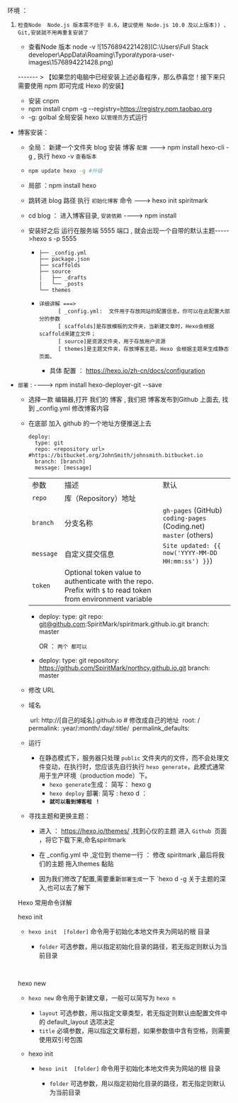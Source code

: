 环境 ：

1. `检查Node  Node.js 版本需不低于 8.6，建议使用 Node.js 10.0 及以上版本)) 、Git,安装就不用再重复安装了`

   +  查看Node 版本  node -v   ![1576894221428](C:\Users\Full Stack developer\AppData\Roaming\Typora\typora-user-images\1576894221428.png)

     ------- > 【如果您的电脑中已经安装上述必备程序，那么恭喜您！接下来只需要使用 npm 即可完成 Hexo 的安装】

   +  安装 cnpm 
     + npm install cnpm -g	 --registry=https://registry.npm.taobao.org      
     + -g: golbal 全局安装 hexo  以`管理员`方式运行  

+ 博客安装： 

  + 全局：  新建一个文件夹 blog 安装 博客 `配置`   ---> npm install hexo-cli  -g , 执行 hexo -v `查看版本`

  + ```bash
    npm update hexo -g #升级  
    ```

  + 局部 ：npm install hexo

  + 跳转进 blog 路径 执行 `初始化博客` 命令  ---> hexo init spiritmark

  + cd blog ： 进入博客目录, `安装依赖` ----> npm install  

  + 安装好之后 运行在服务端 5555 端口 , 就会出现一个自带的默认主题----->hexo s -p 5555 

    + ```
      ├── _config.yml
      ├── package.json
      ├── scaffolds
      ├── source
      |   ├── _drafts
      |   └── _posts
      └── themes
      ```

    + ```
      详细讲解 ===> 
      		[ _config.yml:  文件用于存放网站的配置信息，你可以在此配置大部分的参数  
      		[ scaffolds]是存放模板的文件夹，当新建文章时，Hexo会根据scaffold来建立文件；
      		[ source]是资源文件夹，用于存放用户资源  
      		[ themes]是主题文件夹，存放博客主题，Hexo 会根据主题来生成静态页面。
      ```

      +  具体 配置 ： https://hexo.io/zh-cn/docs/configuration

+ `部署` :  ---->  npm install hexo-deployer-git --save

  + 选择一款 编辑器,打开 我们的 博客 , 我们把 博客发布到Github 上面去, 找到 _config.yml 修改博客内容

  + 在底部 加入 github 的一个地址方便推送上去 

    ```
    deploy:      
      type: git
      repo: <repository url> #https://bitbucket.org/JohnSmith/johnsmith.bitbucket.io
      branch: [branch]
      message: [message]
    ```

    |           |                                                              |                                                              |
    | :-------- | :----------------------------------------------------------- | :----------------------------------------------------------- |
    | 参数      | 描述                                                         | 默认                                                         |
    | `repo`    | 库（Repository）地址                                         |                                                              |
    | `branch`  | 分支名称                                                     | `gh-pages` (GitHub) `coding-pages` (Coding.net) `master` (others) |
    | `message` | 自定义提交信息                                               | `Site updated: {{ now('YYYY-MM-DD HH:mm:ss') }}`)            |
    | `token`   | Optional token value to authenticate with the repo. Prefix with `$` to read token from environment variable |                                                              |

    + deploy:
        type: git
        repo: git@github.com:SpiritMark/spiritmark.github.io.git
        branch: master

      OR ： `两个 都可以`

    + deploy:
        type: git
        repository: https://github.com/SpiritMark/northcy.github.io.git
        branch: master

      

  +  修改 URL 

    + 域名

      ​	url: http://[自己的域名].github.io  # 修改成自己的地址
      ​	root: /
      ​	permalink: :year/:month/:day/:title/
      ​	permalink_defaults:

  + 运行

    + 在静态模式下，服务器只处理 `public` 文件夹内的文件，而不会处理文件变动，在执行时，您应该先自行执行 `hexo generate`，此模式通常用于生产环境（production mode）下。
      +  `hexo generate`生成：  简写： hexo g    
      + `hexo deploy`  部署:    简写 :   hexo d ： 
      + **`就可以看到博客啦 ！`**

  + 寻找主题和更换主题：

    +   进入 ：  https://hexo.io/themes/   ,找到心仪的主题 进入 `Github `页面 ，将它下载下来,命名spiritmark

    + 在 _config.yml 中 ,定位到 theme一行 ： 修改 spiritmark ,最后将我们的主题 拖入themes 黏贴

    + 因为我们修改了配置,需要重新`部署生成`一下  `hexo d -g 关于主题的深入,也可以去了解下

    

    
  
  Hexo 常用命令详解
  
    hexo init
  
     + `hexo init  [folder]`  命令用于初始化本地文件夹为网站的根	目录
    
       	+  `folder` 可选参数，用以指定初始化目录的路径，若无指定则默认为当前目录
  
  ​     
  
    hexo new
  
    - `hexo new` 命令用于新建文章，一般可以简写为 `hexo n`
    
      - `layout` 可选参数，用以指定文章类型，若无指定则默认由配置文件中的 default_layout 选项决定
      - `title` 必填参数，用以指定文章标题，如果参数值中含有空格，则需要使用双引号包围
    
    - hexo init
    
      - `hexo init  [folder]`  命令用于初始化本地文件夹为网站的根	目录
      
        - `folder` 可选参数，用以指定初始化目录的路径，若无指定则默认为当前目录
      
        
  
    
  
  